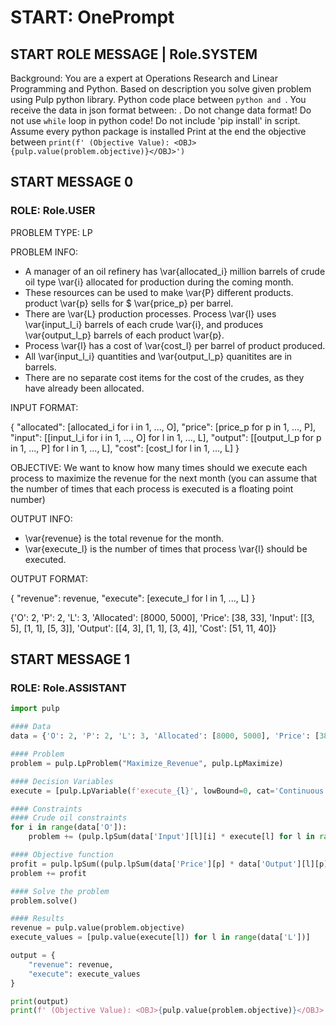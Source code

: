 # START: OnePrompt 
## START ROLE MESSAGE | Role.SYSTEM 
Background: You are a expert at Operations Research and Linear Programming and Python. Based on description you solve given problem using Pulp python library. Python code place between ```python and ```. You receive the data in json format between: <DATA></DATA>. Do not change data format! Do not use `while` loop in python code! Do not include 'pip install' in script. Assume every python package is installed Print at the end the objective between <OBJ></OBJ> `print(f' (Objective Value): <OBJ>{pulp.value(problem.objective)}</OBJ>')`  
## START MESSAGE 0 
### ROLE: Role.USER
<DESCRIPTION>
PROBLEM TYPE: LP

PROBLEM INFO: 

- A manager of an oil refinery has \var{allocated_i} million barrels of crude oil type \var{i} allocated for production during the coming month. 
- These resources can be used to make \var{P} different products. product \var{p} sells for $ \var{price_p} per barrel.
- There are \var{L} production processes. Process \var{l} uses \var{input_l_i} barrels of each crude \var{i}, and produces \var{output_l_p} barrels of each product \var{p}. 
- Process \var{l} has a cost of \var{cost_l} per barrel of product produced.
- All \var{input_l_i} quantities and \var{output_l_p} quanitites are in barrels. 
- There are no separate cost items for the cost of the crudes, as they have already been allocated.

INPUT FORMAT: 

{
    "allocated": [allocated_i for i in 1, ..., O],
    "price": [price_p for p in 1, ..., P],
    "input": [[input_l_i for i in 1, ..., O] for l in 1, ..., L],
    "output": [[output_l_p for p in 1, ..., P] for l in 1, ..., L],
    "cost": [cost_l for l in 1, ..., L]
}

OBJECTIVE: We want to know how many times should we execute each process to maximize the revenue for the next month (you can assume that the number of times that each process is executed is a floating point number)

OUTPUT INFO:

- \var{revenue} is the total revenue for the month.
- \var{execute_l} is the number of times that process \var{l} should be executed.

OUTPUT FORMAT:

{
    "revenue": revenue,
    "execute": [execute_l for l in 1, ..., L]
}

</DESCRIPTION>
<DATA>
{'O': 2, 'P': 2, 'L': 3, 'Allocated': [8000, 5000], 'Price': [38, 33], 'Input': [[3, 5], [1, 1], [5, 3]], 'Output': [[4, 3], [1, 1], [3, 4]], 'Cost': [51, 11, 40]}</DATA>


## START MESSAGE 1 
### ROLE: Role.ASSISTANT
```python
import pulp

#### Data
data = {'O': 2, 'P': 2, 'L': 3, 'Allocated': [8000, 5000], 'Price': [38, 33], 'Input': [[3, 5], [1, 1], [5, 3]], 'Output': [[4, 3], [1, 1], [3, 4]], 'Cost': [51, 11, 40]}

#### Problem
problem = pulp.LpProblem("Maximize_Revenue", pulp.LpMaximize)

#### Decision Variables
execute = [pulp.LpVariable(f'execute_{l}', lowBound=0, cat='Continuous') for l in range(data['L'])]

#### Constraints
#### Crude oil constraints
for i in range(data['O']):
    problem += (pulp.lpSum(data['Input'][l][i] * execute[l] for l in range(data['L'])) <= data['Allocated'][i])

#### Objective function
profit = pulp.lpSum((pulp.lpSum(data['Price'][p] * data['Output'][l][p] for p in range(data['P'])) - data['Cost'][l]) * execute[l] for l in range(data['L']))
problem += profit

#### Solve the problem
problem.solve()

#### Results
revenue = pulp.value(problem.objective)
execute_values = [pulp.value(execute[l]) for l in range(data['L'])]

output = {
    "revenue": revenue,
    "execute": execute_values
}

print(output)
print(f' (Objective Value): <OBJ>{pulp.value(problem.objective)}</OBJ>')
```

